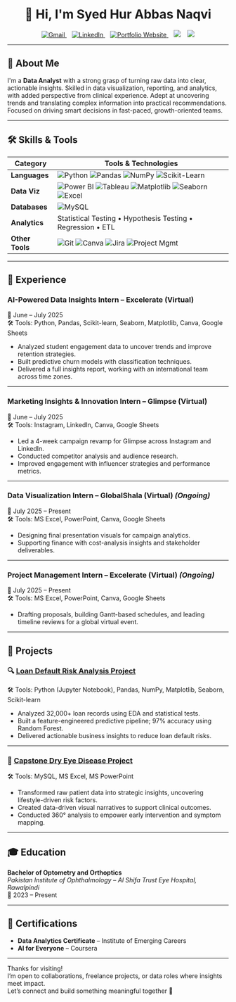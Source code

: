 <h1 align="center">👋 Hi, I'm Syed Hur Abbas Naqvi</h1>

<p align="center">
  <a href="mailto:syedhur572@gmail.com">
    <img src="https://img.shields.io/badge/Gmail-D14836?style=flat&logo=gmail&logoColor=white" alt="Gmail"/>
  </a>
  &nbsp;&nbsp;
  <a href="https://www.linkedin.com/in/hurabbas05/">
    <img src="https://img.shields.io/badge/LinkedIn-0A66C2?style=flat&logo=linkedin&logoColor=white" alt="LinkedIn"/>
  </a>
  &nbsp;&nbsp;
  <a href="https://hurabbas05.github.io/">
    <img src="https://img.shields.io/badge/Portfolio-Website-blueviolet?style=flat&logo=google-chrome&logoColor=white" alt="Portfolio Website"/>
  </a>
  &nbsp;&nbsp;
  <img src="https://img.shields.io/badge/Phone-📞+92%20303%206098700-lightgrey?style=flat"/>
  &nbsp;&nbsp;
  <img src="https://img.shields.io/badge/Location-Pakistan-008000?style=flat"/>
</p>

---

## 🧠 About Me

I'm a **Data Analyst** with a strong grasp of turning raw data into clear, actionable insights. Skilled in data visualization, reporting, and analytics, with added perspective from clinical experience. Adept at uncovering trends and translating complex information into practical recommendations. Focused on driving smart decisions in fast-paced, growth-oriented teams.

---

## 🛠 Skills & Tools

| Category             | Tools & Technologies |
|----------------------|----------------------|
| **Languages**        | ![Python](https://img.shields.io/badge/Python-3776AB?style=flat&logo=python&logoColor=white) ![Pandas](https://img.shields.io/badge/Pandas-150458?style=flat&logo=pandas&logoColor=white) ![NumPy](https://img.shields.io/badge/Numpy-013243?style=flat&logo=numpy&logoColor=white) ![Scikit-Learn](https://img.shields.io/badge/Scikit--Learn-F7931E?style=flat&logo=scikit-learn&logoColor=white) |
| **Data Viz**         | ![Power BI](https://img.shields.io/badge/PowerBI-F2C811?style=flat&logo=powerbi&logoColor=black) ![Tableau](https://img.shields.io/badge/Tableau-E97627?style=flat&logo=tableau&logoColor=white) ![Matplotlib](https://img.shields.io/badge/Matplotlib-white?style=flat&logo=matplotlib&logoColor=black) ![Seaborn](https://img.shields.io/badge/Seaborn-2D3F73?style=flat) ![Excel](https://img.shields.io/badge/Excel-217346?style=flat&logo=microsoft-excel&logoColor=white) |
| **Databases**        | ![MySQL](https://img.shields.io/badge/MySQL-4479A1?style=flat&logo=mysql&logoColor=white) |
| **Analytics**        | Statistical Testing • Hypothesis Testing • Regression • ETL |
| **Other Tools**      | ![Git](https://img.shields.io/badge/Git-F05032?style=flat&logo=git&logoColor=white) ![Canva](https://img.shields.io/badge/Canva-00C4CC?style=flat&logo=canva&logoColor=white) ![Jira](https://img.shields.io/badge/Jira-0052CC?style=flat&logo=jira&logoColor=white) ![Project Mgmt](https://img.shields.io/badge/Project--Management-lightgrey) |

---

## 💼 Experience

### **AI-Powered Data Insights Intern – Excelerate (Virtual)**
📅 June – July 2025  
🛠 Tools: Python, Pandas, Scikit-learn, Seaborn, Matplotlib, Canva, Google Sheets  
- Analyzed student engagement data to uncover trends and improve retention strategies.  
- Built predictive churn models with classification techniques.  
- Delivered a full insights report, working with an international team across time zones.

---

### **Marketing Insights & Innovation Intern – Glimpse (Virtual)**  
📅 June – July 2025  
🛠 Tools: Instagram, LinkedIn, Canva, Google Sheets  
- Led a 4-week campaign revamp for Glimpse across Instagram and LinkedIn.  
- Conducted competitor analysis and audience research.  
- Improved engagement with influencer strategies and performance metrics.

---

### **Data Visualization Intern – GlobalShala (Virtual)** *(Ongoing)*  
📅 July 2025 – Present  
🛠 Tools: MS Excel, PowerPoint, Canva, Google Sheets  
- Designing final presentation visuals for campaign analytics.  
- Supporting finance with cost-analysis insights and stakeholder deliverables.

---

### **Project Management Intern – Excelerate (Virtual)** *(Ongoing)*  
📅 July 2025 – Present  
🛠 Tools: MS Excel, PowerPoint, Canva, Google Sheets  
- Drafting proposals, building Gantt-based schedules, and leading timeline reviews for a global virtual event.

---

## 📁 Projects

### 🔍 [Loan Default Risk Analysis Project](https://github.com/hurabbas05/Loan-Default-Risk-Analysis)  
🛠 Tools: Python (Jupyter Notebook), Pandas, NumPy, Matplotlib, Seaborn, Scikit-learn  
- Analyzed 32,000+ loan records using EDA and statistical tests.  
- Built a feature-engineered predictive pipeline; 97% accuracy using Random Forest.  
- Delivered actionable business insights to reduce loan default risks.

---

### 🧬 [Capstone Dry Eye Disease Project](https://github.com/hurabbas05/Capstone-Dry-Eye-Disease-Project)  
🛠 Tools: MySQL, MS Excel, MS PowerPoint  
- Transformed raw patient data into strategic insights, uncovering lifestyle-driven risk factors.  
- Created data-driven visual narratives to support clinical outcomes.  
- Conducted 360° analysis to empower early intervention and symptom mapping.

---

## 🎓 Education

**Bachelor of Optometry and Orthoptics**  
*Pakistan Institute of Ophthalmology – Al Shifa Trust Eye Hospital, Rawalpindi*  
📅 2023 – Present

---

## 📜 Certifications

- **Data Analytics Certificate** – Institute of Emerging Careers  
- **AI for Everyone** – Coursera

---

Thanks for visiting!  
I’m open to collaborations, freelance projects, or data roles where insights meet impact.  
Let’s connect and build something meaningful together 🚀
